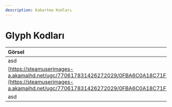 ```yaml
---
description: Kabartma Kodları
---
```


# Glyph Kodları

| Görsel | Kod |
| :--- | :--- |
| asd | asd |
| [https://steamuserimages-a.akamaihd.net/ugc/770617831426272029/0FBA6C0A18C71FEEB12275BBEAA4BF52897334E5/](https://steamuserimages-a.akamaihd.net/ugc/770617831426272029/0FBA6C0A18C71FEEB12275BBEAA4BF52897334E5/) | [https://www.warframe.com/tr/promocode?code=ADMIRALBAHROO](https://www.warframe.com/tr/promocode?code=ADMIRALBAHROO) |
| asd | asd |



